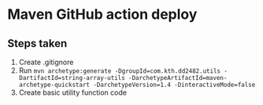 # Maven GitHub action deploy

## Steps taken

1. Create .gitignore
2. Run `mvn archetype:generate -DgroupId=com.kth.dd2482.utils -DartifactId=string-array-utils -DarchetypeArtifactId=maven-archetype-quickstart -DarchetypeVersion=1.4 -DinteractiveMode=false`
3. Create basic utility function code
